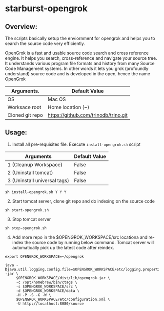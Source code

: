 # starburst-opengrok

## Overview:
The scripts basically setup the enviornment for opengrok and helps you to search the source code very efficiently.

OpenGrok is a fast and usable source code search and cross reference engine. It helps you search, cross-reference and navigate your source tree. It understands various program file formats and history from many Source Code Management systems. In other words it lets you grok (profoundly understand) source code and is developed in the open, hence the name OpenGrok

| Arguments.                   | Default Value                        |
| ---------------------------- | -----------------                    |
| OS                           | Mac OS                               |
| Worksace root                | Home location (~)                    |
| Cloned git repo              | https://github.com/trinodb/trino.git |

## Usage:

1. Install all pre-requisites file. Execute ```install-opengrok.sh``` script 

| Arguments                    | Default Value |
| ---------------------------- | ------------- |
| 1 (Cleanup Workspace)        | False         |
| 2 (Uninstall tomcat)         | False         |
| 3 (Uninstall universal tags) | False         |

``` 
sh install-opengrok.sh Y Y Y
```

2. Start tomcat server, clone git repo and do indexing on the source code 

```
sh start-opengrok.sh
```

3. Stop tomcat server
```
sh stop-opengrok.sh
```

4. Add more repo in the $OPENGROK_WORKSPACE/src locationa and re-index the source code by running below command. Tomcat server will automatically pick up the latest code after reindex.

```
export OPENGROK_WORKSPACE=~/opengrok

java -Djava.util.logging.config.file=$OPENGROK_WORKSPACE/etc/logging.properties -jar \
     $OPENGROK_WORKSPACE/dist/lib/opengrok.jar \ 
     -c /opt/homebrew/bin/ctags \
     -s $OPENGROK_WORKSPACE/src \
     -d $OPENGROK_WORKSPACE/data \
     -H -P -S -G -W \ 
     $OPENGROK_WORKSPACE/etc/configuration.xml \
     -U http://localhost:8080/source
```
